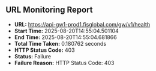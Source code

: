 ## URL Monitoring Report

- **URL:** https://api-gw1-prod1.fisglobal.com/gw/v1/health
- **Start Time:** 2025-08-20T14:55:04.501104
- **End Time:** 2025-08-20T14:55:04.681866
- **Total Time Taken:** 0.180762 seconds
- **HTTP Status Code:** 403
- **Status:** Failure
- **Failure Reason:** HTTP Status Code: 403
